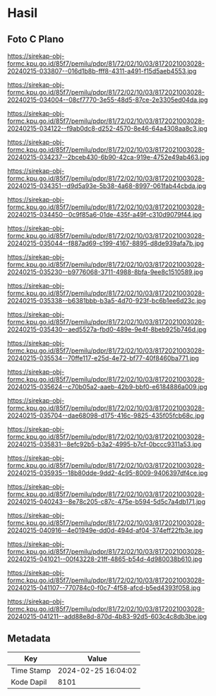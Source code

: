 # Hasil

## Foto C Plano

https://sirekap-obj-formc.kpu.go.id/85f7/pemilu/pdpr/81/72/02/10/03/8172021003028-20240215-033807--016d1b8b-fff8-4311-a491-f15d5aeb4553.jpg

https://sirekap-obj-formc.kpu.go.id/85f7/pemilu/pdpr/81/72/02/10/03/8172021003028-20240215-034004--08cf7770-3e55-48d5-87ce-2e3305ed04da.jpg

https://sirekap-obj-formc.kpu.go.id/85f7/pemilu/pdpr/81/72/02/10/03/8172021003028-20240215-034122--f9ab0dc8-d252-4570-8e46-64a4308aa8c3.jpg

https://sirekap-obj-formc.kpu.go.id/85f7/pemilu/pdpr/81/72/02/10/03/8172021003028-20240215-034237--2bceb430-6b90-42ca-919e-4752e49ab463.jpg

https://sirekap-obj-formc.kpu.go.id/85f7/pemilu/pdpr/81/72/02/10/03/8172021003028-20240215-034351--d9d5a93e-5b38-4a68-8997-061fab44cbda.jpg

https://sirekap-obj-formc.kpu.go.id/85f7/pemilu/pdpr/81/72/02/10/03/8172021003028-20240215-034450--0c9f85a6-01de-435f-a49f-c310d9079f44.jpg

https://sirekap-obj-formc.kpu.go.id/85f7/pemilu/pdpr/81/72/02/10/03/8172021003028-20240215-035044--f887ad69-c199-4167-8895-d8de939afa7b.jpg

https://sirekap-obj-formc.kpu.go.id/85f7/pemilu/pdpr/81/72/02/10/03/8172021003028-20240215-035230--b9776068-3711-4988-8bfa-9ee8c1510589.jpg

https://sirekap-obj-formc.kpu.go.id/85f7/pemilu/pdpr/81/72/02/10/03/8172021003028-20240215-035338--b6381bbb-b3a5-4d70-923f-bc6b1ee6d23c.jpg

https://sirekap-obj-formc.kpu.go.id/85f7/pemilu/pdpr/81/72/02/10/03/8172021003028-20240215-035430--aed5527a-fbd0-489e-9e4f-8beb925b746d.jpg

https://sirekap-obj-formc.kpu.go.id/85f7/pemilu/pdpr/81/72/02/10/03/8172021003028-20240215-035534--70ffe117-e25d-4e72-bf77-40f8460ba771.jpg

https://sirekap-obj-formc.kpu.go.id/85f7/pemilu/pdpr/81/72/02/10/03/8172021003028-20240215-035624--c70b05a2-aaeb-42b9-bbf0-e6184886a009.jpg

https://sirekap-obj-formc.kpu.go.id/85f7/pemilu/pdpr/81/72/02/10/03/8172021003028-20240215-035704--dae68098-d175-416c-9825-435f05fcb68c.jpg

https://sirekap-obj-formc.kpu.go.id/85f7/pemilu/pdpr/81/72/02/10/03/8172021003028-20240215-035831--8efc92b5-b3a2-4995-b7cf-0bccc9311a53.jpg

https://sirekap-obj-formc.kpu.go.id/85f7/pemilu/pdpr/81/72/02/10/03/8172021003028-20240215-035935--18b80dde-9dd2-4c95-8009-9406397df4ce.jpg

https://sirekap-obj-formc.kpu.go.id/85f7/pemilu/pdpr/81/72/02/10/03/8172021003028-20240215-040243--8e78c205-c87c-475e-b594-5d5c7a4db171.jpg

https://sirekap-obj-formc.kpu.go.id/85f7/pemilu/pdpr/81/72/02/10/03/8172021003028-20240215-040916--4e01949e-dd0d-494d-af04-374eff22fb3e.jpg

https://sirekap-obj-formc.kpu.go.id/85f7/pemilu/pdpr/81/72/02/10/03/8172021003028-20240215-041021--00f43228-21ff-4865-b54d-4d980038b610.jpg

https://sirekap-obj-formc.kpu.go.id/85f7/pemilu/pdpr/81/72/02/10/03/8172021003028-20240215-041107--770784c0-f0c7-4f58-afcd-b5ed4393f058.jpg

https://sirekap-obj-formc.kpu.go.id/85f7/pemilu/pdpr/81/72/02/10/03/8172021003028-20240215-041211--add88e8d-870d-4b83-92d5-603c4c8db3be.jpg


## Metadata

| Key        | Value               |
| ---------- | ------------------- |
| Time Stamp | 2024-02-25 16:04:02 |
| Kode Dapil | 8101                |



